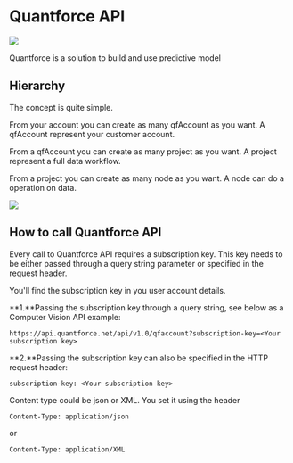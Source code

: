 # Quantforce API

![](http://www.quantforce.net/wp-content/uploads/2016/12/logo.png)

Quantforce is a solution to build and use predictive model

## Hierarchy

The concept is quite simple.

From your account you can create as many qfAccount as you want. A qfAccount represent your customer account.

From a qfAccount you can create as many project as you want. A project represent a full data workflow.

From a project you can create as many node as you want. A node can do a operation on data.

![](http://www.quantforce.net/wp-content/uploads/2017/01/API-Big-Picture.png)

## How to call Quantforce API

Every call to Quantforce API requires a subscription key. This key needs to be either passed through a query string parameter or specified in the request header.

You'll find the subscription key in you user account details.

**1.**Passing the subscription key through a query string, see below as a Computer Vision API example:

`https://api.quantforce.net/api/v1.0/qfaccount?subscription-key=<Your subscription key>`

**2.**Passing the subscription key can also be specified in the HTTP request header:

`subscription-key: <Your subscription key>`

Content type could be json or XML. You set it using the header

```
Content-Type: application/json
```

or

```
Content-Type: application/XML
```

## 



